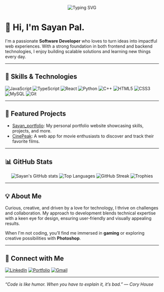 <!-- Animated Typing Header -->
<p align="center">
  <img src="https://readme-typing-svg.herokuapp.com?font=Fira+Code&duration=3000&pause=1000&color=CBC3E3&center=true&vCenter=true&width=550&lines=👋+Hi,+I'm+Sayan+Pal;Software+Developer;Tech+Enthusiast+%F0%9F%9A%80;Coder+%26+Designer" alt="Typing SVG" />
</p>

# 👋 Hi, I'm Sayan Pal.

I'm a passionate **Software Developer** who loves to turn ideas into impactful web experiences. With a strong foundation in both frontend and backend technologies, I enjoy building scalable solutions and learning new things every day.

---

## 🚀 Skills & Technologies

![JavaScript](https://img.shields.io/badge/-JavaScript-black?style=flat-square&logo=javascript)
![TypeScript](https://img.shields.io/badge/-TypeScript-007ACC?style=flat-square&logo=typescript)
![React](https://img.shields.io/badge/-React-61DAFB?style=flat-square&logo=react)
![Python](https://img.shields.io/badge/-Python-3776AB?style=flat-square&logo=python)
![C++](https://img.shields.io/badge/-C++-00599C?style=flat-square&logo=c%2b%2b)
![HTML5](https://img.shields.io/badge/-HTML5-E34F26?style=flat-square&logo=html5)
![CSS3](https://img.shields.io/badge/-CSS3-1572B6?style=flat-square&logo=css3)
![MySQL](https://img.shields.io/badge/-MySQL-4479A1?style=flat-square&logo=mysql)
![Git](https://img.shields.io/badge/-Git-F05032?style=flat-square&logo=git)

---

## 🌟 Featured Projects

- [Sayan_portfolio](https://github.com/sayansonu7/Sayan_portfolio): My personal portfolio website showcasing skills, projects, and more.
- [CinePeak](https://github.com/sayansonu7/CinePeak): A web app for movie enthusiasts to discover and track their favorite films.

---

## 📊 GitHub Stats

<p align="center">
  <img src="https://github-readme-stats.vercel.app/api?username=sayansonu7&show_icons=true&theme=radical" alt="Sayan's GitHub stats" />
  <img src="https://github-readme-stats.vercel.app/api/top-langs/?username=sayansonu7&layout=compact&theme=radical" alt="Top Languages" />
  <img src="https://github-readme-streak-stats.herokuapp.com/?user=sayansonu7&theme=radical&hide_border=false" alt="GitHub Streak" />
  <img src="https://github-profile-trophy.vercel.app/?username=sayansonu7&theme=radical" alt="Trophies" />
</p>

---

## 💡 About Me

Curious, creative, and driven by a love for technology, I thrive on challenges and collaboration. My approach to development blends technical expertise with a keen eye for design, ensuring user-friendly and visually appealing results.

When I'm not coding, you’ll find me immersed in **gaming** or exploring creative possibilities with **Photoshop**.

---

## 🔗 Connect with Me

[![LinkedIn](https://img.shields.io/badge/-LinkedIn-blue?style=flat-square&logo=linkedin)](https://www.linkedin.com/in/sayan-pal-969431350)
[![Portfolio](https://img.shields.io/badge/-Portfolio-121013?style=flat-square&logo=netlify)](https://sayan-portfolio-7.netlify.app/)
[![Gmail](https://img.shields.io/badge/-Email-EA4335?style=flat-square&logo=gmail)](mailto:sayan.professional7@gmail.com)

---

_“Code is like humor. When you have to explain it, it’s bad.” — Cory House_
